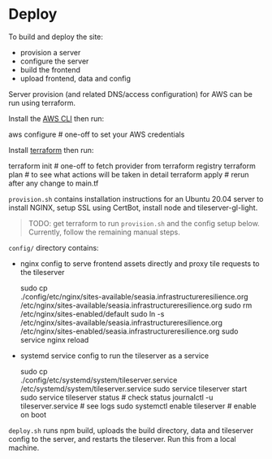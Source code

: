 # Deploy

To build and deploy the site:

- provision a server
- configure the server
- build the frontend
- upload frontend, data and config

Server provision (and related DNS/access configuration) for AWS can be run
using terraform.

Install the
[AWS CLI](https://docs.aws.amazon.com/cli/latest/userguide/cli-chap-install.html)
then run:

  aws configure   # one-off to set your AWS credentials

Install [terraform](https://www.terraform.io/) then run:

  terraform init  # one-off to fetch provider from terraform registry
  terraform plan  # to see what actions will be taken in detail
  terraform apply # rerun after any change to main.tf

`provision.sh` contains installation instructions for an Ubuntu 20.04 server to
install NGINX, setup SSL using CertBot, install node and tileserver-gl-light.

> TODO: get terraform to run `provision.sh` and the config setup below.
> Currently, follow the remaining manual steps.

`config/` directory contains:

- nginx config to serve frontend assets directly and proxy tile requests to the
  tileserver

    sudo cp \
        ./config/etc/nginx/sites-available/seasia.infrastructureresilience.org \
        /etc/nginx/sites-available/seasia.infrastructureresilience.org
    sudo rm /etc/nginx/sites-enabled/default
    sudo ln -s \
        /etc/nginx/sites-available/seasia.infrastructureresilience.org \
        /etc/nginx/sites-enabled/seasia.infrastructureresilience.org
    sudo service nginx reload


- systemd service config to run the tileserver as a service

    sudo cp \
        ./config/etc/systemd/system/tileserver.service \
        /etc/systemd/system/tileserver.service
    sudo service tileserver start
    sudo service tileserver status    # check status
    journalctl -u tileserver.service  # see logs
    sudo systemctl enable tileserver  # enable on boot

`deploy.sh` runs npm build, uploads the build directory, data and tileserver
config to the server, and restarts the tileserver. Run this from a local
machine.
